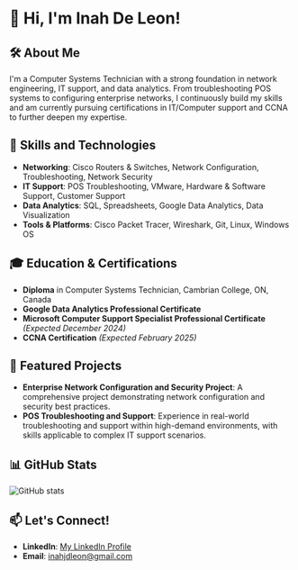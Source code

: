 # 👋 Hi, I'm Inah De Leon!

## 🛠️ About Me

I'm a Computer Systems Technician with a strong foundation in network engineering, IT support, and data analytics. From troubleshooting POS systems to configuring enterprise networks, I continuously build my skills and am currently pursuing certifications in IT/Computer support and CCNA to further deepen my expertise.

## 🔧 Skills and Technologies

- **Networking**: Cisco Routers & Switches, Network Configuration, Troubleshooting, Network Security
- **IT Support**: POS Troubleshooting, VMware, Hardware & Software Support, Customer Support
- **Data Analytics**: SQL, Spreadsheets, Google Data Analytics, Data Visualization
- **Tools & Platforms**: Cisco Packet Tracer, Wireshark, Git, Linux, Windows OS

## 🎓 Education & Certifications

- **Diploma** in Computer Systems Technician, Cambrian College, ON, Canada
- **Google Data Analytics Professional Certificate**
- **Microsoft Computer Support Specialist Professional Certificate** _(Expected December 2024)_
- **CCNA Certification** _(Expected February 2025)_

## 🚀 Featured Projects

- **Enterprise Network Configuration and Security Project**: A comprehensive project demonstrating network configuration and security best practices.
- **POS Troubleshooting and Support**: Experience in real-world troubleshooting and support within high-demand environments, with skills applicable to complex IT support scenarios.

## 📊 GitHub Stats

![GitHub stats](https://github-readme-stats.vercel.app/api?username=ijmld&show_icons=true&theme=radical)

## 📫 Let's Connect!

- **LinkedIn**: [My LinkedIn Profile](https://linkedin.com/in/ijdeleon)
- **Email**: [inahjdleon@gmail.com](mailto:inahjdleon@gmail.com)
